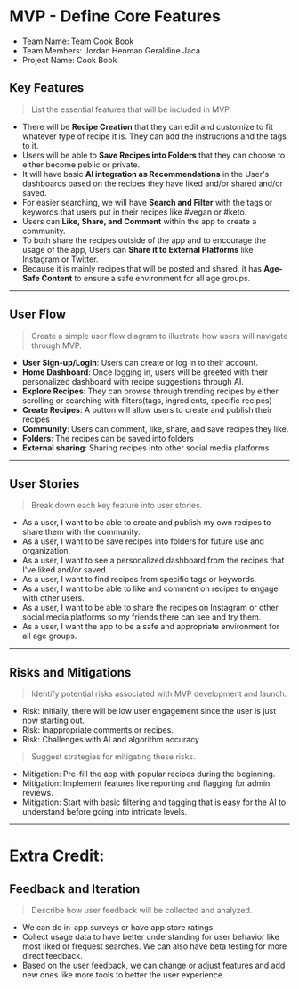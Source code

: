 # MVP \- Define Core Features

- Team Name: Team Cook Book   
- Team Members: Jordan Henman Geraldine Jaca
- Project Name: Cook Book

## Key Features

> List the essential features that will be included in MVP.  

- There will be **Recipe Creation** that they can edit and customize to fit whatever type of recipe it is. They can add the instructions and the tags to it.
- Users will be able to **Save Recipes into Folders** that they can choose to either become public or private.
- It will have basic **AI integration as Recommendations** in the User's dashboards based on the recipes they have liked and/or shared and/or saved.
- For easier searching, we will have **Search and Filter** with the tags or keywords that users put in their recipes like #vegan or #keto.
- Users can **Like, Share, and Comment** within the app to create a community.
- To both share the recipes outside of the app and to encourage the usage of the app, Users can **Share it to External Platforms** like Instagram or Twitter.
- Because it is mainly recipes that will be posted and shared, it has **Age-Safe Content** to ensure a safe environment for all age groups.

***

## User Flow

> Create a simple user flow diagram to illustrate how users will navigate through MVP.

- **User Sign-up/Login**: Users can create or log in to their account.
- **Home Dashboard**: Once logging in, users will be greeted with their personalized dashboard with recipe suggestions through AI.
- **Explore Recipes**: They can browse through trending recipes by either scrolling or searching with filters(tags, ingredients, specific recipes)
- **Create Recipes**: A button will allow users to create and publish their recipes
- **Community**: Users can comment, like, share, and save recipes they like.
- **Folders**: The recipes can be saved into folders
- **External sharing**: Sharing recipes into other social media platforms

 ***

## User Stories

> Break down each key feature into user stories.
- As a user, I want to be able to create and publish my own recipes to share them with the community.
- As a user, I want to be save recipes into folders for future use and organization.
- As a user, I want to see a personalized dashboard from the recipes that I've liked and/or saved.
- As a user, I want to find recipes from specific tags or keywords.
- As a user, I want to be able to like and comment on recipes to engage with other users.
- As a user, I want to be able to share the recipes on Instagram or other social media platforms so my friends there can see and try them.
- As a user, I want the app to be a safe and appropriate environment for all age groups.

***

## Risks and Mitigations

> Identify potential risks associated with MVP development and launch.
- Risk: Initially, there will be low user engagement since the user is just now starting out.
- Risk: Inappropriate comments or recipes.
- Risk: Challenges with AI and algorithm accuracy

> Suggest strategies for mitigating these risks.
- Mitigation: Pre-fill the app with popular recipes during the beginning.
- Mitigation: Implement features like reporting and flagging for admin reviews.
- Mitigation: Start with basic filtering and tagging that is easy for the AI to understand before going into intricate levels.

*** 

# Extra Credit:

## Feedback and Iteration

> Describe how user feedback will be collected and analyzed.
- We can do in-app surveys or have app store ratings.
- Collect usage data to have better understanding for user behavior like most liked or frequest searches. We can also have beta testing for more direct feedback.
- Based on the user feedback, we can change or adjust features and add new ones like more tools to better the user experience.
